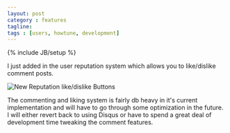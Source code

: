 ```yaml
---
layout: post
category : features
tagline:
tags : [users, howtune, development]
---
```

{% include JB/setup %}

I just added in the user reputation system which allows you to like/dislike comment posts.

![New Reputation like/dislike Buttons]({{BASE_PATH}}/assets/img/reputation-comments-added.jpg)

The commenting and liking system is fairly db heavy in it's current implementation and will have to go through some optimization in the future.  I will either revert back to using Disqus or have to spend a great deal of development time tweaking the comment features.